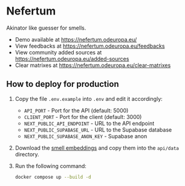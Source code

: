 # Nefertum

Akinator like guesser for smells.

- Demo available at https://nefertum.odeuropa.eu/
- View feedbacks at https://nefertum.odeuropa.eu/feedbacks
- View community added sources at https://nefertum.odeuropa.eu/added-sources
- Clear matrixes at https://nefertum.odeuropa.eu/clear-matrixes

## How to deploy for production

1. Copy the file `.env.example` into `.env` and edit it accordingly:

   - `API_PORT` - Port for the API (default: 5000)
   - `CLIENT_PORT` - Port for the client (default: 3000)
   - `NEXT_PUBLIC_API_ENDPOINT` - URL to the API endpoint
   - `NEXT_PUBLIC_SUPABASE_URL` - URL to the Supabase database
   - `NEXT_PUBLIC_SUPABASE_ANON_KEY` - Supabase anon

1. Download the [smell embeddings](https://data.odeuropa.eu/image/smell_embeddings/voc.kv) and copy them into the `api/data` directory.

1. Run the following command:

   ```bash
   docker compose up --build -d
   ```
